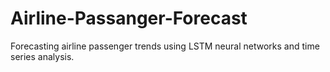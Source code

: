 # Airline-Passanger-Forecast
Forecasting airline passenger trends using LSTM neural networks and time series analysis.
